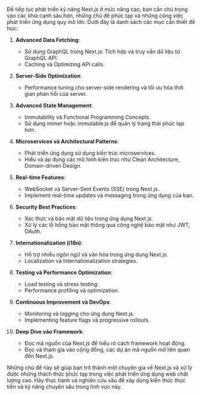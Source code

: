 Để tiếp tục phát triển kỹ năng Next.js ở mức nâng cao, bạn cần chú trọng vào các khía cạnh sâu hơn, những chủ đề phức tạp và những công việc phát triển ứng dụng quy mô lớn. Dưới đây là danh sách các mục cần thiết để học:

1. **Advanced Data Fetching**:

   - Sử dụng GraphQL trong Next.js: Tích hợp và truy vấn dữ liệu từ GraphQL API.
   - Caching và Optimizing API calls.

2. **Server-Side Optimization**:

   - Performance tuning cho server-side rendering và tối ưu hóa thời gian phản hồi của server.

3. **Advanced State Management**:

   - Immutability và Functional Programming Concepts.
   - Sử dụng immer hoặc immutable.js để quản lý trạng thái phức tạp hơn.

4. **Microservices và Architectural Patterns**:

   - Phát triển ứng dụng sử dụng kiến trúc microservices.
   - Hiểu và áp dụng các mô hình kiến trúc như Clean Architecture, Domain-driven Design.

5. **Real-time Features**:

   - WebSocket và Server-Sent Events (SSE) trong Next.js.
   - Implement real-time updates và messaging trong ứng dụng của bạn.

6. **Security Best Practices**:

   - Xác thực và bảo mật dữ liệu trong ứng dụng Next.js.
   - Xử lý các lỗ hổng bảo mật thông qua công nghệ bảo mật như JWT, OAuth.

7. **Internationalization (i18n)**:

   - Hỗ trợ nhiều ngôn ngữ và văn hóa trong ứng dụng Next.js.
   - Localization và Internationalization strategies.

8. **Testing và Performance Optimization**:

   - Load testing và stress testing.
   - Performance profiling và optimization.

9. **Continuous Improvement và DevOps**:

   - Monitoring và logging cho ứng dụng Next.js.
   - Implementing feature flags và progressive rollouts.

10. **Deep Dive vào Framework**:
    - Đọc mã nguồn của Next.js để hiểu rõ cách framework hoạt động.
    - Đọc và tham gia vào cộng đồng, các dự án mã nguồn mở liên quan đến Next.js.

Những chủ đề này sẽ giúp bạn trở thành một chuyên gia về Next.js và xử lý được những thách thức phức tạp trong việc phát triển ứng dụng web chất lượng cao. Hãy thực hành và nghiên cứu sâu để xây dựng kiến thức thực tiễn và kỹ năng chuyên sâu trong lĩnh vực này.
